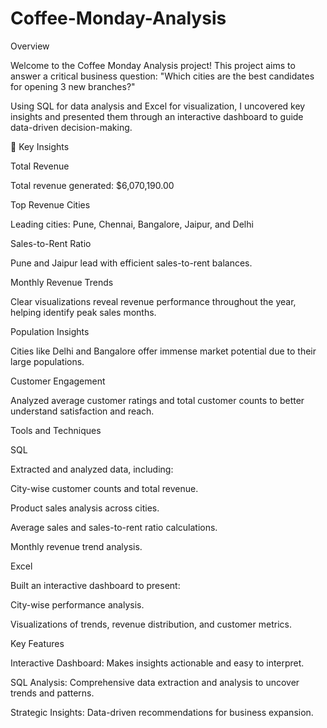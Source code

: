 # Coffee-Monday-Analysis

Overview

Welcome to the Coffee Monday Analysis project! This project aims to answer a critical business question:
"Which cities are the best candidates for opening 3 new branches?"

Using SQL for data analysis and Excel for visualization, I uncovered key insights and presented them through an interactive dashboard to guide data-driven decision-making.

🚀 Key Insights

Total Revenue

Total revenue generated: $6,070,190.00

Top Revenue Cities

Leading cities: Pune, Chennai, Bangalore, Jaipur, and Delhi

Sales-to-Rent Ratio

Pune and Jaipur lead with efficient sales-to-rent balances.

Monthly Revenue Trends

Clear visualizations reveal revenue performance throughout the year, helping identify peak sales months.

Population Insights

Cities like Delhi and Bangalore offer immense market potential due to their large populations.

Customer Engagement

Analyzed average customer ratings and total customer counts to better understand satisfaction and reach.

Tools and Techniques

SQL

Extracted and analyzed data, including:

City-wise customer counts and total revenue.

Product sales analysis across cities.

Average sales and sales-to-rent ratio calculations.

Monthly revenue trend analysis.

Excel

Built an interactive dashboard to present:

City-wise performance analysis.

Visualizations of trends, revenue distribution, and customer metrics.

Key Features

Interactive Dashboard: Makes insights actionable and easy to interpret.

SQL Analysis: Comprehensive data extraction and analysis to uncover trends and patterns.

Strategic Insights: Data-driven recommendations for business expansion.
